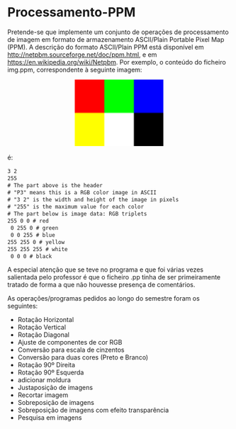 # Processamento-PPM

Pretende-se que implemente um conjunto de operações de processamento de imagem em formato de
armazenamento ASCII/Plain Portable Pixel Map (PPM).
A descrição do formato ASCII/Plain PPM está disponível em http://netpbm.sourceforge.net/doc/ppm.html,
e em https://en.wikipedia.org/wiki/Netpbm.
Por exemplo, o conteúdo do ficheiro img.ppm, correspondente à seguinte imagem:

<p align="center">
  <img src="./img.png" width="200" height="150" />
</p>




é:

```P3
3 2
255
# The part above is the header
# "P3" means this is a RGB color image in ASCII
# "3 2" is the width and height of the image in pixels
# "255" is the maximum value for each color
# The part below is image data: RGB triplets
255 0 0 # red
 0 255 0 # green
 0 0 255 # blue
255 255 0 # yellow
255 255 255 # white
 0 0 0 # black
 ```
A especial atenção que se teve no programa e que foi várias vezes salientada pelo professor é que o ficheiro .pp tinha de ser primeiramente tratado de forma a que não houvesse presença de comentários.

As operações/programas pedidos ao longo do semestre foram os seguintes:
* Rotação Horizontal
* Rotação Vertical
* Rotação Diagonal
* Ajuste de componentes de cor RGB
* Conversão para escala de cinzentos
* Conversão para duas cores (Preto e Branco)
* Rotação 90º Direita
* Rotação 90º Esquerda
* adicionar moldura
* Justaposição de imagens
* Recortar imagem
* Sobreposição de imagens
* Sobreposição de imagens com efeito transparência
* Pesquisa em imagens

 
